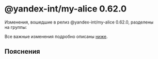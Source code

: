 # @yandex-int/my-alice 0.62.0

<!-- ЧЕЛОВЕЧЕСКОЕ ВСТУПЛЕНИЕ -->

Изменения, вошедшие в релиз @yandex-int/my-alice 0.62.0, разделены на группы:

Все важные изменения подробно описаны [ниже](#Пояснения).

## Пояснения

